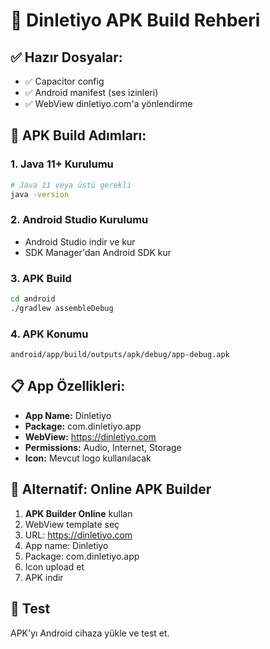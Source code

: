 # 📱 Dinletiyo APK Build Rehberi

## ✅ Hazır Dosyalar:
- ✅ Capacitor config
- ✅ Android manifest (ses izinleri)
- ✅ WebView dinletiyo.com'a yönlendirme

## 🔧 APK Build Adımları:

### 1. Java 11+ Kurulumu
```bash
# Java 11 veya üstü gerekli
java -version
```

### 2. Android Studio Kurulumu
- Android Studio indir ve kur
- SDK Manager'dan Android SDK kur

### 3. APK Build
```bash
cd android
./gradlew assembleDebug
```

### 4. APK Konumu
```
android/app/build/outputs/apk/debug/app-debug.apk
```

## 📋 App Özellikleri:
- **App Name:** Dinletiyo
- **Package:** com.dinletiyo.app
- **WebView:** https://dinletiyo.com
- **Permissions:** Audio, Internet, Storage
- **Icon:** Mevcut logo kullanılacak

## 🚀 Alternatif: Online APK Builder
1. **APK Builder Online** kullan
2. WebView template seç
3. URL: https://dinletiyo.com
4. App name: Dinletiyo
5. Package: com.dinletiyo.app
6. Icon upload et
7. APK indir

## 📱 Test
APK'yı Android cihaza yükle ve test et.